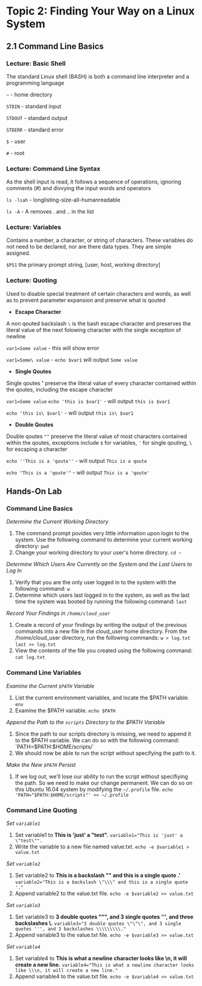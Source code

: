 # Topic 2: Finding Your Way on a Linux System

## 2.1 Command Line Basics

###	Lecture: Basic Shell

The standard Linux shell (BASH) is both a command line interpreter and a programming language

`~` - home directory

`STDIN` - standard input

`STDOUT` - standard output

`STDERR` - standard error

`$` - user

`#` - root

### Lecture: Command Line Syntax

As the shell input is read, it follows a sequence of operations, ignoring comments (#) and divvying the input words and operators

`ls -lsah` - longlisting-size-all-humanreadable

`ls -A` -  A removes . and .. in the list

### Lecture: Variables

Contains a number, a character, or string of characters. These variables do not need to be declared, nor are there data types. They are simple assigned.

`$PS1` the primary prompt string, [user, host, working directory]

### Lecture: Quoting

Used to disable special treatment of certain characters and words, as well as to prevent parameter expansion and preserve what is qouted

- **Escape Character**

A non qouted backslash `\` is the bash escape character and preserves the literal value of the next folowing character with the single exception of newline

`var1=Some value` - this will show error

`var1=Some\ value` - `echo $var1` will output `Some value`

- **Single Qoutes**

Single qoutes **'** preserve the literal value of every character contained within the qoutes, including the escape character

`var1=Some value`
`echo 'this is $var1'` - will output `this is $var1`

`echo 'this is\ $var1'` - will output `this is\ $var1`

- **Double Qoutes**

Double qoutes `""` preserve the literal value of most characters contained within the qoutes, exceptions include `$` for variables, `'` for single qouting, `\` for escaping a character

`echo ''This is a 'qoute''` - will output `This is a qoute`

`echo "This is a 'qoute'"` - will output `This is a 'qoute'`

## Hands-On Lab

### Command Line Basics

*Determine the Current Working Directory*
1. The command prompt povides very little information upon login to the system. Use the following command to determine your current working directory:
		`pwd`
2. Change your working directory to your user's home directory.
		`cd ~`

*Determine Which Users Are Currently on the System and the Last Users to Log In*
1. Verify that you are the only user logged in to the system with the following command:
		`w`
2. Determine which users last logged in to the system, as well as the last time the system was booted by running the following command:
		`last`

*Record Your Findings in `/home/cloud_user`*
1. Create a record of your findings by writing the output of the previous commands into a new file in the cloud_user home directory. From the /home/cloud_user directory, run the following commands:
		`w > log.txt`
		`last >> log.txt`
2. View the contents of the file you created using the following command:
		`cat log.txt`

### Command Line Variables

*Examine the Current `$PATH` Variable*
1. List the current environment variables, and locate the $PATH variable.
		`env`
2. Examine the $PATH variable.
		`echo $PATH`

*Append the Path to the `scripts` Directory to the $PATH Variable*
1. Since the path to our scripts directory is missing, we need to append it to the $PATH variable. We can do so with the following command:
		`PATH=$PATH:$HOME/scripts/`
2. We should now be able to run the script without specifying the path to it.

*Make the New `$PATH` Persist*
1. If we log out, we'll lose our ability to run the script without specifiying the path. So we need to make our change permanent. We can do so on this Ubuntu 16.04 system by modifying the `~/.profile` file.
		`echo 'PATH="$PATH:$HOME/scripts"' >> ~/.profile`


### Command Line Quoting

*Set `variable1`*
1. Set variable1 to **This is 'just' a "test".**
		`variable1="This is 'just' a \"test\"".`
2. Write the variable to a new file named value.txt.
		`echo -e $variable1 > value.txt`

*Set `variable2`*
1. Set variable2 to **This is a backslash "\" and this is a single quote .'**
		`variable2="This is a backslash \"\\\" and this is a single quote '."`
2. Append variable2 to the value.txt file.
		`echo -e $variable2 >> value.txt`

*Set `variable3`*
1. Set variable3 to **3 double quotes """, and 3 single quotes ''', and three backslashes \\\.**
		`variable3="3 double quotes \"\"\", and 3 single quotes ''', and 3 backslashes \\\\\\\\\."`
2. Append variable3 to the value.txt file.
		`echo -e $variable3 >> value.txt`

*Set `variable4`*
1. Set variable4 to **This is what a newline character looks like \n, it will create a new line.**
		`variable4="This is what a newline character looks like \\\n, it will create a new line."`
2. Append variable4 to the value.txt file.
		`echo -e $variable4 >> value.txt`

